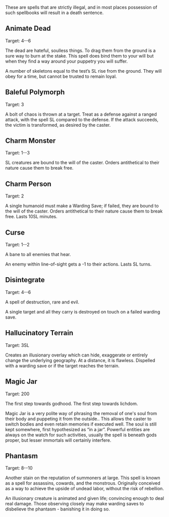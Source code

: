 These are spells that are strictly illegal, and in most places possession of such spellbooks will result in a death sentence.
## Animate Dead
Target: 4--6

The dead are hateful, soulless things. To drag them from the ground is a sure way to burn at the stake. This spell does bind them to your will but when they find a way around your puppetry you will suffer.

A number of skeletons equal to the test’s SL rise from the ground. They will obey for a time, but cannot be trusted to remain loyal.
## Baleful Polymorph
Target: 3

A bolt of chaos is thrown at a target. Treat as a defense against a ranged attack, with the spell SL compared to the defense. If the attack succeeds, the victim is transformed, as desired by the caster.
## Charm Monster
Target: 1--3

SL creatures are bound to the will of the caster. Orders antithetical to their nature cause them to break free. 
## Charm Person
Target: 2

A single humanoid must make a Warding Save; if failed, they are bound to the will of the caster. Orders antithetical to their nature cause them to break free. Lasts 10SL minutes.
## Curse
Target: 1--2

A bane to all enemies that hear.

An enemy within line-of-sight gets a -1 to their actions. Lasts SL turns.
## Disintegrate
Target: 4--6

A spell of destruction, rare and evil. 

A single target and all they carry is destroyed on touch on a failed warding save.
## Hallucinatory Terrain
Target: 3SL

Creates an illusionary overlay which can hide, exaggerate or entirely change the underlying geography. At a distance, it is flawless. Dispelled with a warding save or if the target reaches the terrain.
## Magic Jar
Target: 200

The first step towards godhood. The first step towards lichdom. 

Magic Jar is a very polite way of phrasing the removal of one's soul from their body and puppeting it from the outside.. This allows the caster to switch bodies and even retain memories if executed well. The soul is still kept somewhere, first hypothesized as “in a jar”. Powerful entities are always on the watch for such activities, usually the spell is beneath gods proper, but lesser immortals will certainly interfere. 
## Phantasm
Target: 8--10

Another stain on the reputation of summoners at large. This spell is known as a spell for assassins, cowards, and the monstrous. Originally conceived as a way to achieve the upside of undead labor, without the risk of rebellion.

An illusionary creature is animated and given life; convincing enough to deal real damage. Those observing closely may make warding saves to disbelieve the phantasm - banishing it in doing so.


